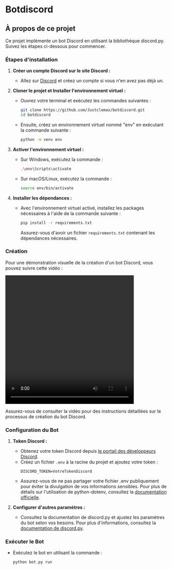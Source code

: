 # Botdiscord

## À propos de ce projet

Ce projet implémente un bot Discord en utilisant la bibliothèque discord.py. Suivez les étapes ci-dessous pour commencer.

### Étapes d'installation

1. **Créer un compte Discord sur le site Discord :**
   - Allez sur [Discord](https://discord.com) et créez un compte si vous n'en avez pas déjà un.

2. **Cloner le projet et Installer l'environnement virtuel :**
   - Ouvrez votre terminal et exécutez les commandes suivantes :
     ```bash
     git clone https://github.com/Justclemax/botdiscord.git
     cd botdiscord
     ```
   - Ensuite, créez un environnement virtuel nommé "env" en exécutant la commande suivante :
     ```bash
     python -m venv env
     ```


3. **Activer l'environnement virtuel :**
   - Sur Windows, exécutez la commande :
     ```bash
     .\env\Scripts\activate
     ```
   - Sur macOS/Linux, exécutez la commande :
     ```bash
     source env/bin/activate
     ```

4. **Installer les dépendances :**
   - Avec l'environnement virtuel activé, installez les packages nécessaires à l'aide de la commande suivante :
     ```bash
     pip install -r requirements.txt
     ```
     Assurez-vous d'avoir un fichier `requirements.txt` contenant les dépendances nécessaires.

### Création

Pour une démonstration visuelle de la création d'un bot Discord, vous pouvez suivre cette vidéo :

<video width="400" height="400" controls
    src="https://github.com/Justclemax/botdiscord/assets/90102062/9ff778df-fd03-4a72-aa03-410021fb1958"> 
    Votre navigateur ne prend pas en charge la balise vidéo.
</video>



Assurez-vous de consulter la vidéo pour des instructions détaillées sur le processus de création du bot Discord.

### Configuration du Bot

1. **Token Discord :**
   - Obtenez votre token Discord depuis [le portail des développeurs Discord](https://discord.com/developers/applications).
   - Créez un fichier `.env` à la racine du projet et ajoutez votre token :
     ```env
     DISCORD_TOKEN=VotreTokenDiscord
     ```
   - Assurez-vous de ne pas partager votre fichier .env publiquement pour éviter la divulgation de vos informations sensibles. Pour plus de détails sur l'utilisation de python-dotenv, consultez la [documentation officielle](https://pypi.org/project/python-dotenv/).

2. **Configurer d'autres paramètres :**
   - Consultez la documentation de discord.py et ajustez les paramètres du bot selon vos besoins. Pour plus d'informations, consultez la [documentation de discord.py](https://discordpy.readthedocs.io/en/stable/).

### Exécuter le Bot

- Exécutez le bot en utilisant la commande :
  ```bash
  python bot.py run

